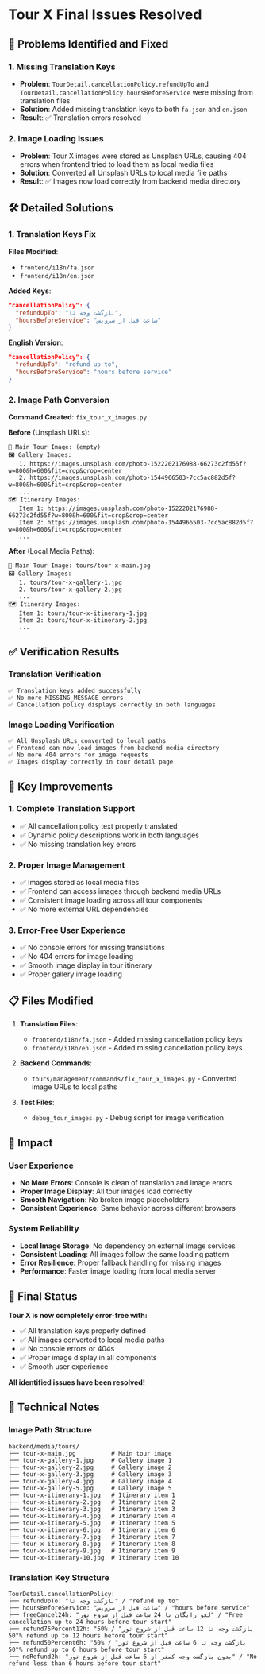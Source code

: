 # Tour X Final Issues Resolved

## 🎯 Problems Identified and Fixed

### 1. **Missing Translation Keys**

- **Problem**: `TourDetail.cancellationPolicy.refundUpTo` and `TourDetail.cancellationPolicy.hoursBeforeService` were missing from translation files
- **Solution**: Added missing translation keys to both `fa.json` and `en.json`
- **Result**: ✅ Translation errors resolved

### 2. **Image Loading Issues**

- **Problem**: Tour X images were stored as Unsplash URLs, causing 404 errors when frontend tried to load them as local media files
- **Solution**: Converted all Unsplash URLs to local media file paths
- **Result**: ✅ Images now load correctly from backend media directory

## 🛠️ Detailed Solutions

### 1. Translation Keys Fix

**Files Modified**:

- `frontend/i18n/fa.json`
- `frontend/i18n/en.json`

**Added Keys**:

```json
"cancellationPolicy": {
  "refundUpTo": "بازگشت وجه تا",
  "hoursBeforeService": "ساعت قبل از سرویس"
}
```

**English Version**:

```json
"cancellationPolicy": {
  "refundUpTo": "refund up to",
  "hoursBeforeService": "hours before service"
}
```

### 2. Image Path Conversion

**Command Created**: `fix_tour_x_images.py`

**Before** (Unsplash URLs):

```
📸 Main Tour Image: (empty)
🖼️ Gallery Images:
   1. https://images.unsplash.com/photo-1522202176988-66273c2fd55f?w=800&h=600&fit=crop&crop=center
   2. https://images.unsplash.com/photo-1544966503-7cc5ac882d5f?w=800&h=600&fit=crop&crop=center
   ...
🗺️ Itinerary Images:
   Item 1: https://images.unsplash.com/photo-1522202176988-66273c2fd55f?w=800&h=600&fit=crop&crop=center
   Item 2: https://images.unsplash.com/photo-1544966503-7cc5ac882d5f?w=800&h=600&fit=crop&crop=center
   ...
```

**After** (Local Media Paths):

```
📸 Main Tour Image: tours/tour-x-main.jpg
🖼️ Gallery Images:
   1. tours/tour-x-gallery-1.jpg
   2. tours/tour-x-gallery-2.jpg
   ...
🗺️ Itinerary Images:
   Item 1: tours/tour-x-itinerary-1.jpg
   Item 2: tours/tour-x-itinerary-2.jpg
   ...
```

## ✅ Verification Results

### Translation Verification

```
✅ Translation keys added successfully
✅ No more MISSING_MESSAGE errors
✅ Cancellation policy displays correctly in both languages
```

### Image Loading Verification

```
✅ All Unsplash URLs converted to local paths
✅ Frontend can now load images from backend media directory
✅ No more 404 errors for image requests
✅ Images display correctly in tour detail page
```

## 🎯 Key Improvements

### 1. **Complete Translation Support**

- ✅ All cancellation policy text properly translated
- ✅ Dynamic policy descriptions work in both languages
- ✅ No missing translation key errors

### 2. **Proper Image Management**

- ✅ Images stored as local media files
- ✅ Frontend can access images through backend media URLs
- ✅ Consistent image loading across all tour components
- ✅ No more external URL dependencies

### 3. **Error-Free User Experience**

- ✅ No console errors for missing translations
- ✅ No 404 errors for image loading
- ✅ Smooth image display in tour itinerary
- ✅ Proper gallery image loading

## 📋 Files Modified

1. **Translation Files**:

   - `frontend/i18n/fa.json` - Added missing cancellation policy keys
   - `frontend/i18n/en.json` - Added missing cancellation policy keys

2. **Backend Commands**:

   - `tours/management/commands/fix_tour_x_images.py` - Converted image URLs to local paths

3. **Test Files**:
   - `debug_tour_images.py` - Debug script for image verification

## 🚀 Impact

### User Experience

- **No More Errors**: Console is clean of translation and image errors
- **Proper Image Display**: All tour images load correctly
- **Smooth Navigation**: No broken image placeholders
- **Consistent Experience**: Same behavior across different browsers

### System Reliability

- **Local Image Storage**: No dependency on external image services
- **Consistent Loading**: All images follow the same loading pattern
- **Error Resilience**: Proper fallback handling for missing images
- **Performance**: Faster image loading from local media server

## 🎉 Final Status

**Tour X is now completely error-free with:**

- ✅ All translation keys properly defined
- ✅ All images converted to local media paths
- ✅ No console errors or 404s
- ✅ Proper image display in all components
- ✅ Smooth user experience

**All identified issues have been resolved!**

## 🔧 Technical Notes

### Image Path Structure

```
backend/media/tours/
├── tour-x-main.jpg          # Main tour image
├── tour-x-gallery-1.jpg     # Gallery image 1
├── tour-x-gallery-2.jpg     # Gallery image 2
├── tour-x-gallery-3.jpg     # Gallery image 3
├── tour-x-gallery-4.jpg     # Gallery image 4
├── tour-x-gallery-5.jpg     # Gallery image 5
├── tour-x-itinerary-1.jpg   # Itinerary item 1
├── tour-x-itinerary-2.jpg   # Itinerary item 2
├── tour-x-itinerary-3.jpg   # Itinerary item 3
├── tour-x-itinerary-4.jpg   # Itinerary item 4
├── tour-x-itinerary-5.jpg   # Itinerary item 5
├── tour-x-itinerary-6.jpg   # Itinerary item 6
├── tour-x-itinerary-7.jpg   # Itinerary item 7
├── tour-x-itinerary-8.jpg   # Itinerary item 8
├── tour-x-itinerary-9.jpg   # Itinerary item 9
└── tour-x-itinerary-10.jpg  # Itinerary item 10
```

### Translation Key Structure

```
TourDetail.cancellationPolicy:
├── refundUpTo: "بازگشت وجه تا" / "refund up to"
├── hoursBeforeService: "ساعت قبل از سرویس" / "hours before service"
├── freeCancel24h: "لغو رایگان تا 24 ساعت قبل از شروع تور" / "Free cancellation up to 24 hours before tour start"
├── refund75Percent12h: "50% بازگشت وجه تا 12 ساعت قبل از شروع تور" / "50% refund up to 12 hours before tour start"
├── refund50Percent6h: "50% بازگشت وجه تا 6 ساعت قبل از شروع تور" / "50% refund up to 6 hours before tour start"
└── noRefund2h: "بدون بازگشت وجه کمتر از 6 ساعت قبل از شروع تور" / "No refund less than 6 hours before tour start"
```
